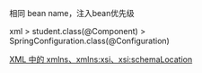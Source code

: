 相同 bean name，注入bean优先级

xml > student.class(@Component) > SpringConfiguration.class(@Configuration)


[XML 中的 xmlns、xmlns:xsi、xsi:schemaLocation](https://blog.csdn.net/qq_40395874/article/details/114280229)